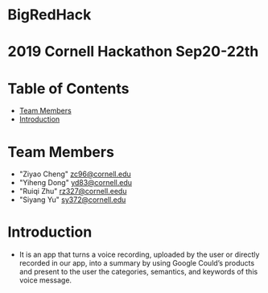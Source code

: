 # BigRedHack
# 2019 Cornell Hackathon Sep20-22th

# Table of Contents

* [Team Members](#team-members)
* [Introduction](#introduction)

# <a name="team-members"></a>Team Members
* "Ziyao Cheng" <zc96@cornell.edu>
* "Yiheng Dong" <yd83@cornell.edu>
* "Ruiqi Zhu" <rz327@cornell.eedu>
* "Siyang Yu" <sy372@cornell.edu>

# Introduction
* It is an app that turns a voice recording, uploaded by the user or directly recorded in our app, into a summary by using Google Could’s products and present to the user the categories, semantics, and keywords of this voice message.
